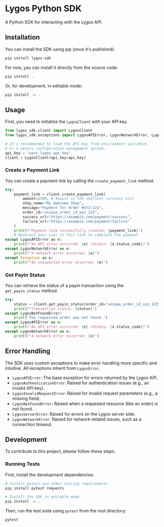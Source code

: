 # Lygos Python SDK

A Python SDK for interacting with the Lygos API.

## Installation

You can install the SDK using pip (once it's published):

```bash
pip install lygos-sdk
```

For now, you can install it directly from the source code:
```bash
pip install .
```
Or, for development, in editable mode:
```bash
pip install -e .
```

## Usage

First, you need to initialize the `LygosClient` with your API key.

```python
from lygos_sdk.client import LygosClient
from lygos_sdk.exceptions import LygosAPIError, LygosNetworkError, LygosNotFoundError

# It's recommended to load the API key from environment variables
# or a secure configuration management system.
api_key = "your_lygos_api_key"
client = LygosClient(api_key=api_key)
```

### Create a Payment Link

You can create a payment link by calling the `create_payment_link` method.

```python
try:
    payment_link = client.create_payment_link(
        amount=2500, # Amount in the smallest currency unit
        shop_name="My Awesome Shop",
        message="Payment for Order #XYZ-123",
        order_id="unique_order_id_xyz_123",
        success_url="https://example.com/payment/success",
        failure_url="https://example.com/payment/failure"
    )
    print(f"Payment link successfully created: {payment_link}")
    # Redirect your user to this link to complete the payment
except LygosAPIError as e:
    print(f"An API error occurred: {e} (Status: {e.status_code})")
except LygosNetworkError as e:
    print(f"A network error occurred: {e}")
except Exception as e:
    print(f"An unexpected error occurred: {e}")
```

### Get Payin Status

You can retrieve the status of a payin transaction using the `get_payin_status` method.

```python
try:
    status = client.get_payin_status(order_id="unique_order_id_xyz_123")
    print(f"Transaction status: {status}")
except LygosNotFoundError:
    print("The requested order was not found.")
except LygosAPIError as e:
    print(f"An API error occurred: {e} (Status: {e.status_code})")
except LygosNetworkError as e:
    print(f"A network error occurred: {e}")
```

## Error Handling

The SDK uses custom exceptions to make error handling more specific and intuitive. All exceptions inherit from `LygosError`.

- `LygosAPIError`: The base exception for errors returned by the Lygos API.
- `LygosAuthenticationError`: Raised for authentication issues (e.g., an invalid API key).
- `LygosInvalidRequestError`: Raised for invalid request parameters (e.g., a missing field).
- `LygosNotFoundError`: Raised when a requested resource (like an order) is not found.
- `LygosServerError`: Raised for errors on the Lygos server side.
- `LygosNetworkError`: Raised for network-related issues, such as a connection timeout.

## Development

To contribute to this project, please follow these steps.

### Running Tests

First, install the development dependencies:

```bash
# Install pytest and other testing requirements
pip install pytest requests

# Install the SDK in editable mode
pip install -e .
```

Then, run the test suite using `pytest` from the root directory:

```bash
pytest
```
